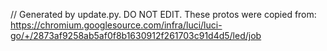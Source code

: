 // Generated by update.py. DO NOT EDIT.
These protos were copied from:
https://chromium.googlesource.com/infra/luci/luci-go/+/2873af9258ab5af0f8b1630912f261703c91d4d5/led/job
